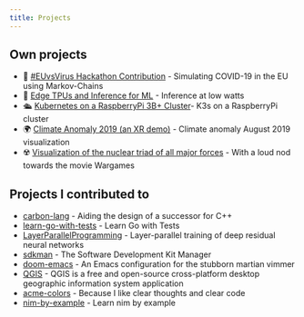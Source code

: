 ```yaml
---
title: Projects
---
```


## Own projects

- 🦠 [#EUvsVirus  Hackathon Contribution](https://eusim.github.io) - Simulating COVID-19 in the EU using Markov-Chains
- 🤖 [Edge TPUs and Inference for ML](https://rscircus.github.io/posts/2020-01-25-coral-ai-edge/) - Inference at low watts
- 🛳️ [Kubernetes on a RaspberryPi 3B+ Cluster](https://rscircus.github.io/posts/2020-01-21-tinker-kubecloud/)- K3s on a RaspberryPi cluster
- 🌍 [Climate Anomaly 2019 (an XR demo)](https://rscircus.github.io/pages/climate_anomaly) - Climate anomaly August 2019 visualization
- ☢️ [Visualization of the️ nuclear triad of all major forces](https://strangewars.github.io/) - With a loud nod towards the movie Wargames
<!--
- An **🦻 Open Source aearing Aid** - Notes on Hearing Aids SOTA and Open Source endeavors
-->

## Projects I contributed to

- [carbon-lang](https://github.com/carbon-language/carbon-lang) - Aiding the design of a successor for C++
- [learn-go-with-tests](https://github.com/quii/learn-go-with-tests) - Learn Go with Tests
- [LayerParallelProgramming](https://github.com/steffi7574/LayerParallelLearning) - Layer-parallel training of deep residual neural networks
-  [sdkman](https://sdkman.io) - The Software Development Kit Manager
-  [doom-emacs](https://github.com/hlissner/doom-emacs) - An Emacs configuration for the stubborn martian vimmer
-  [QGIS](https://qgis.org) - QGIS is a free and open-source cross-platform desktop geographic information system application
-  [acme-colors](https://github.com/rscircus/acme-colors) - Because I like clear thoughts and clear code
-  [nim-by-example](https://github.com/flaviut/nim-by-example) - Learn nim by example
